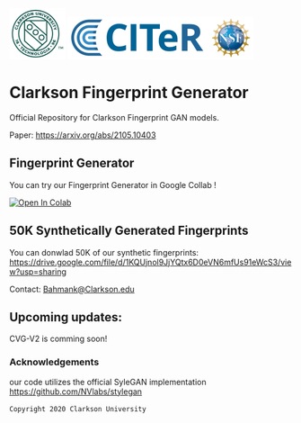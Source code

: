 ![Teaser image](./Clogo.png)
![Teaser image](./CITeR-logo.png)

# Clarkson Fingerprint Generator

Official Repository for Clarkson Fingerprint GAN models.

Paper: https://arxiv.org/abs/2105.10403


## Fingerprint Generator

You can try our Fingerprint Generator in Google Collab ! 

[![Open In Colab](https://colab.research.google.com/assets/colab-badge.svg)](https://colab.research.google.com/github/keivanB/Clarkson_Finger_Gen/blob/main/Gen_Samples.ipynb)


## 50K Synthetically Generated Fingerprints

You can donwlad 50K of our synthetic fingerprints:
https://drive.google.com/file/d/1KQUjnol9JjYQtx6D0eVN6mfUs91eWcS3/view?usp=sharing

Contact: Bahmank@Clarkson.edu


## Upcoming updates:
CVG-V2 is comming soon!

### Acknowledgements

our code utilizes the official SyleGAN implementation https://github.com/NVlabs/stylegan


```sh
Copyright 2020 Clarkson University
```

